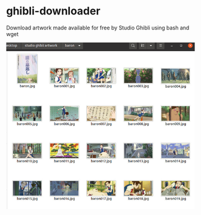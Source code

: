 # ghibli-downloader
Download artwork made available for free by Studio Ghibli using bash and wget

![frontend for ffmpeg](https://github.com/wilwad/ghibli-downloader/blob/main/downloaded.jpg?raw=true)
